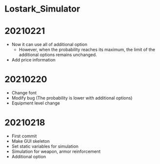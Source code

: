 # Lostark_Simulator
# 20210221
 - Now it can use all of additional option
   - However, when the probability reaches its maximum, the limit of the additional options remains unchanged.
 - Add price information
# 20210220
 - Change font
 - Modify bug (The probability is lower with additional options)
 - Equipment level change

# 20210218
 - First commit
 - Make GUI skeleton
 - Set static variables for simulation
 - Simulation for weapon, armor reinforcement
 - Additional option
